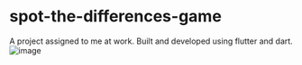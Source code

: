 # spot-the-differences-game
A project assigned to me at work. Built and developed using flutter and dart.
![image](https://github.com/peterdobrev/spot-the-differences-application/assets/78638859/808c5814-4c4e-41f4-b4dc-7f2fc3e28f85)
